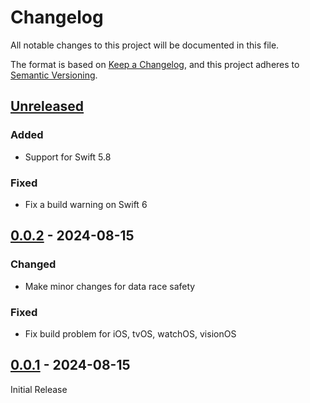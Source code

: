 # Changelog

All notable changes to this project will be documented in this file.

The format is based on [Keep a Changelog](https://keepachangelog.com/en/1.1.0/),
and this project adheres to [Semantic Versioning](https://semver.org/spec/v2.0.0.html).

## [Unreleased]

### Added

- Support for Swift 5.8

### Fixed

- Fix a build warning on Swift 6

## [0.0.2] - 2024-08-15

### Changed

- Make minor changes for data race safety

### Fixed

- Fix build problem for iOS, tvOS, watchOS, visionOS

## [0.0.1] - 2024-08-15

Initial Release

[unreleased]: https://github.com/sinoru/swift-sodium/compare/v0.0.2...develop
[0.0.2]: https://github.com/sinoru/swift-sodium/releases/tag/v0.0.2
[0.0.1]: https://github.com/sinoru/swift-sodium/releases/tag/v0.0.1